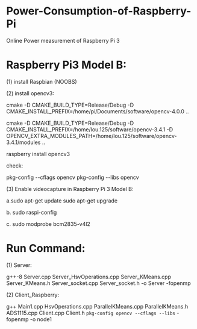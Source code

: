 # Power-Consumption-of-Raspberry-Pi
Online Power measurement of Raspberry Pi 3

# Raspberry Pi3 Model B:

(1) install Raspbian (NOOBS)

(2) install opencv3:

cmake -D CMAKE_BUILD_TYPE=Release/Debug -D CMAKE_INSTALL_PREFIX=/home/pi/Documents/software/opencv-4.0.0 ..


cmake -D CMAKE_BUILD_TYPE=Release/Debug -D CMAKE_INSTALL_PREFIX=/home/lou.125/software/opencv-3.4.1 -D OPENCV_EXTRA_MODULES_PATH=/home/lou.125/software/opencv-3.4.1/modules ..

raspberry install opencv3

check:

pkg-config --cflags opencv
pkg-config --libs opencv

(3) Enable videocapture in Raspberry Pi 3 Model B:

a.sudo apt-get update  sudo apt-get upgrade

b. sudo raspi-config

c. sudo modprobe bcm2835-v4l2


# Run Command:

(1) Server:

g++-8 Server.cpp Server_HsvOperations.cpp Server_KMeans.cpp Server_KMeans.h Server_socket.cpp Server_socket.h -o Server -fopenmp


(2) Client_Raspberry:

g++ Main1.cpp HsvOperations.cpp ParallelKMeans.cpp ParallelKMeans.h ADS1115.cpp Client.cpp Client.h `pkg-config opencv --cflags --libs` -fopenmp -o node1
